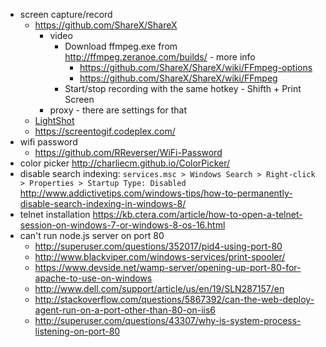 - screen capture/record
  - https://github.com/ShareX/ShareX
    - video
      - Download ffmpeg.exe from http://ffmpeg.zeranoe.com/builds/ - more info
        - https://github.com/ShareX/ShareX/wiki/FFmpeg-options
        - https://github.com/ShareX/ShareX/wiki/FFmpeg
      - Start/stop recording with the same hotkey - Shifth + Print Screen
    - proxy - there are settings for that
  - [LightShot](https://app.prntscr.com)
  - https://screentogif.codeplex.com/
- wifi password
  - https://github.com/RReverser/WiFi-Password
- color picker http://charliecm.github.io/ColorPicker/
- disable search indexing: `services.msc > Windows Search > Right-click > Properties > Startup Type: Disabled` http://www.addictivetips.com/windows-tips/how-to-permanently-disable-search-indexing-in-windows-8/
- telnet installation https://kb.ctera.com/article/how-to-open-a-telnet-session-on-windows-7-or-windows-8-os-16.html
- can't run node.js server on port 80
  - http://superuser.com/questions/352017/pid4-using-port-80
  - http://www.blackviper.com/windows-services/print-spooler/
  - https://www.devside.net/wamp-server/opening-up-port-80-for-apache-to-use-on-windows
  - http://www.dell.com/support/article/us/en/19/SLN287157/en
  - http://stackoverflow.com/questions/5867392/can-the-web-deploy-agent-run-on-a-port-other-than-80-on-iis6
  - http://superuser.com/questions/43307/why-is-system-process-listening-on-port-80
